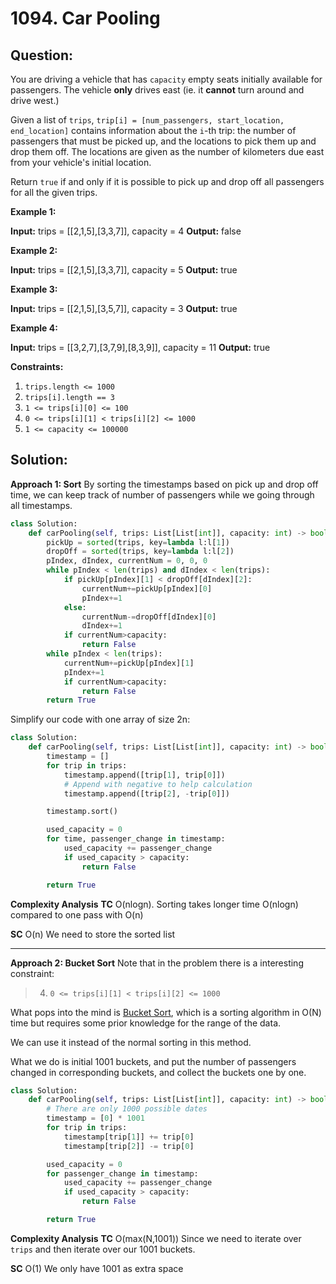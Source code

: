 
  

# 1094. Car Pooling

## Question:


You are driving a vehicle that has  `capacity`  empty seats initially available for passengers. The vehicle  **only**  drives east (ie. it  **cannot**  turn around and drive west.)

Given a list of  `trips`,  `trip[i] = [num_passengers, start_location, end_location]` contains information about the  `i`-th trip: the number of passengers that must be picked up, and the locations to pick them up and drop them off. The locations are given as the number of kilometers due east from your vehicle's initial location.

Return  `true`  if and only if it is possible to pick up and drop off all passengers for all the given trips.

**Example 1:**

**Input:** trips = [[2,1,5],[3,3,7]], capacity = 4
**Output:** false

**Example 2:**

**Input:** trips = [[2,1,5],[3,3,7]], capacity = 5
**Output:** true

**Example 3:**

**Input:** trips = [[2,1,5],[3,5,7]], capacity = 3
**Output:** true

**Example 4:**

**Input:** trips = [[3,2,7],[3,7,9],[8,3,9]], capacity = 11
**Output:** true

**Constraints:**

1.  `trips.length <= 1000`
2.  `trips[i].length == 3`
3.  `1 <= trips[i][0] <= 100`
4.  `0 <= trips[i][1] < trips[i][2] <= 1000`
5.  `1 <= capacity <= 100000`
## Solution:
**Approach 1: Sort**
By sorting the timestamps based on pick up and drop off time, we can keep track of number of passengers while we going through all timestamps.

```python
class Solution:
    def carPooling(self, trips: List[List[int]], capacity: int) -> bool:
        pickUp = sorted(trips, key=lambda l:l[1])
        dropOff = sorted(trips, key=lambda l:l[2])
        pIndex, dIndex, currentNum = 0, 0, 0
        while pIndex < len(trips) and dIndex < len(trips):
            if pickUp[pIndex][1] < dropOff[dIndex][2]:
                currentNum+=pickUp[pIndex][0]
                pIndex+=1
            else:
                currentNum-=dropOff[dIndex][0]
                dIndex+=1
            if currentNum>capacity:
                return False
        while pIndex < len(trips):
            currentNum+=pickUp[pIndex][1]
            pIndex+=1
            if currentNum>capacity:
                return False
        return True
```
Simplify our code with one array of size 2n:
```python
class Solution:
    def carPooling(self, trips: List[List[int]], capacity: int) -> bool:
        timestamp = []
        for trip in trips:
            timestamp.append([trip[1], trip[0]])
            # Append with negative to help calculation
            timestamp.append([trip[2], -trip[0]])

        timestamp.sort()

        used_capacity = 0
        for time, passenger_change in timestamp:
            used_capacity += passenger_change
            if used_capacity > capacity:
                return False

        return True
```
**Complexity Analysis**
**TC** 
O(nlogn). Sorting takes longer time O(nlogn) compared to one pass with O(n)

**SC** 
O(n) We need to store the sorted list

---

**Approach 2: Bucket Sort**
Note that in the problem there is a interesting constraint:

> 4.  `0 <= trips[i][1] < trips[i][2] <= 1000`

What pops into the mind is [Bucket Sort](https://en.wikipedia.org/wiki/Bucket_sort), which is a sorting algorithm in O(N)  time but requires some prior knowledge for the range of the data.

We can use it instead of the normal sorting in this method.

What we do is initial 1001 buckets, and put the number of passengers changed in corresponding buckets, and collect the buckets one by one.

```python
class Solution:
    def carPooling(self, trips: List[List[int]], capacity: int) -> bool:
	    # There are only 1000 possible dates
        timestamp = [0] * 1001
        for trip in trips:
            timestamp[trip[1]] += trip[0]
            timestamp[trip[2]] -= trip[0]

        used_capacity = 0
        for passenger_change in timestamp:
            used_capacity += passenger_change
            if used_capacity > capacity:
                return False

        return True
```



**Complexity Analysis**
**TC** 
O(max(N,1001)) Since we need to iterate over `trips` and then iterate over our 1001 buckets.

**SC** 
O(1) We only have 1001 as extra space
